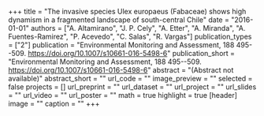 +++
title = "The invasive species Ulex europaeus (Fabaceae) shows high dynamism in a fragmented landscape of south-central Chile"
date = "2016-01-01"
authors = ["A. Altamirano", "J. P. Cely", "A. Etter", "A. Miranda", "A. Fuentes-Ramirez", "P. Acevedo", "C. Salas", "R. Vargas"]
publication_types = ["2"]
publication = "Environmental Monitoring and Assessment, 188 495--509. https://doi.org/10.1007/s10661-016-5498-6"
publication_short = "Environmental Monitoring and Assessment, 188 495--509. https://doi.org/10.1007/s10661-016-5498-6"
abstract = "(Abstract not available)"
abstract_short = ""
url_code = ""
image_preview = ""
selected = false
projects = []
url_preprint = ""
url_dataset = ""
url_project = ""
url_slides = ""
url_video = ""
url_poster = ""
math = true
highlight = true
[header]
image = ""
caption = ""
+++
